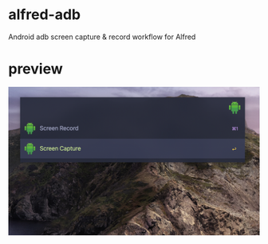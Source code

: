 # alfred-adb

Android adb screen capture & record workflow for Alfred

# preview

[![Watch the video](preview.png)](https://youtu.be/OInAgsoh6os)
